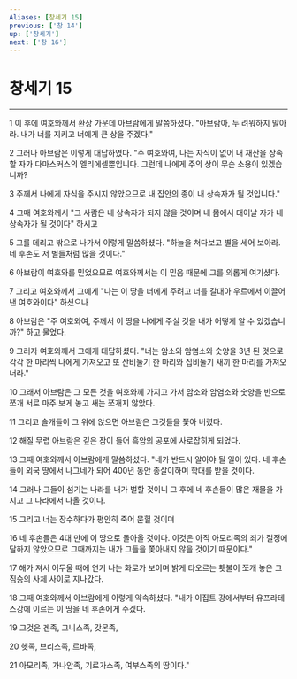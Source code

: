 ```yaml
---
Aliases: [창세기 15]
previous: ['창 14']
up: ['창세기']
next: ['창 16']
---
```

# 창세기 15

***


1 이 후에 여호와께서 환상 가운데 아브람에게 말씀하셨다. "아브람아, 두 려워하지 말아라. 내가 너를 지키고 너에게 큰 상을 주겠다." 

2 그러나 아브람은 이렇게 대답하였다. "주 여호와여, 나는 자식이 없어 내 재산을 상속할 자가 다마스커스의 엘리에셀뿐입니다. 그런데 나에게 주의 상이 무슨 소용이 있겠습니까? 

3 주께서 나에게 자식을 주시지 않았으므로 내 집안의 종이 내 상속자가 될 것입니다." 

4 그때 여호와께서 "그 사람은 네 상속자가 되지 않을 것이며 네 몸에서 태어날 자가 네 상속자가 될 것이다" 하시고 

5 그를 데리고 밖으로 나가서 이렇게 말씀하셨다. "하늘을 쳐다보고 별을 세어 보아라. 네 후손도 저 별들처럼 많을 것이다." 

6 아브람이 여호와를 믿었으므로 여호와께서는 이 믿음 때문에 그를 의롭게 여기셨다. 

7 그리고 여호와께서 그에게 "나는 이 땅을 너에게 주려고 너를 갈대아 우르에서 이끌어낸 여호와이다" 하셨으나 

8 아브람은 "주 여호와여, 주께서 이 땅을 나에게 주실 것을 내가 어떻게 알 수 있겠습니까?" 하고 물었다. 

9 그러자 여호와께서 그에게 대답하셨다. "너는 암소와 암염소와 숫양을 3년 된 것으로 각각 한 마리씩 나에게 가져오고 또 산비둘기 한 마리와 집비둘기 새끼 한 마리를 가져오너라." 

10 그래서 아브람은 그 모든 것을 여호와께 가지고 가서 암소와 암염소와 숫양을 반으로 쪼개 서로 마주 보게 놓고 새는 쪼개지 않았다. 

11 그리고 솔개들이 그 위에 앉으면 아브람은 그것들을 쫓아 버렸다. 

12 해질 무렵 아브람은 깊은 잠이 들어 흑암의 공포에 사로잡히게 되었다. 

13 그때 여호와께서 아브람에게 말씀하셨다. "네가 반드시 알아야 될 일이 있다. 네 후손들이 외국 땅에서 나그네가 되어 400년 동안 종살이하며 학대를 받을 것이다. 

14 그러나 그들이 섬기는 나라를 내가 벌할 것이니 그 후에 네 후손들이 많은 재물을 가지고 그 나라에서 나올 것이다. 

15 그리고 너는 장수하다가 평안히 죽어 묻힐 것이며 

16 네 후손들은 4대 만에 이 땅으로 돌아올 것이다. 이것은 아직 아모리족의 죄가 절정에 달하지 않았으므로 그때까지는 내가 그들을 쫓아내지 않을 것이기 때문이다." 

17 해가 져서 어두울 때에 연기 나는 화로가 보이며 밝게 타오르는 횃불이 쪼개 놓은 그 짐승의 사체 사이로 지나갔다. 

18 그때 여호와께서 아브람에게 이렇게 약속하셨다. "내가 이집트 강에서부터 유프라테스강에 이르는 이 땅을 네 후손에게 주겠다. 

19 그것은 겐족, 그니스족, 갓몬족, 

20 헷족, 브리스족, 르바족, 

21 아모리족, 가나안족, 기르가스족, 여부스족의 땅이다."
